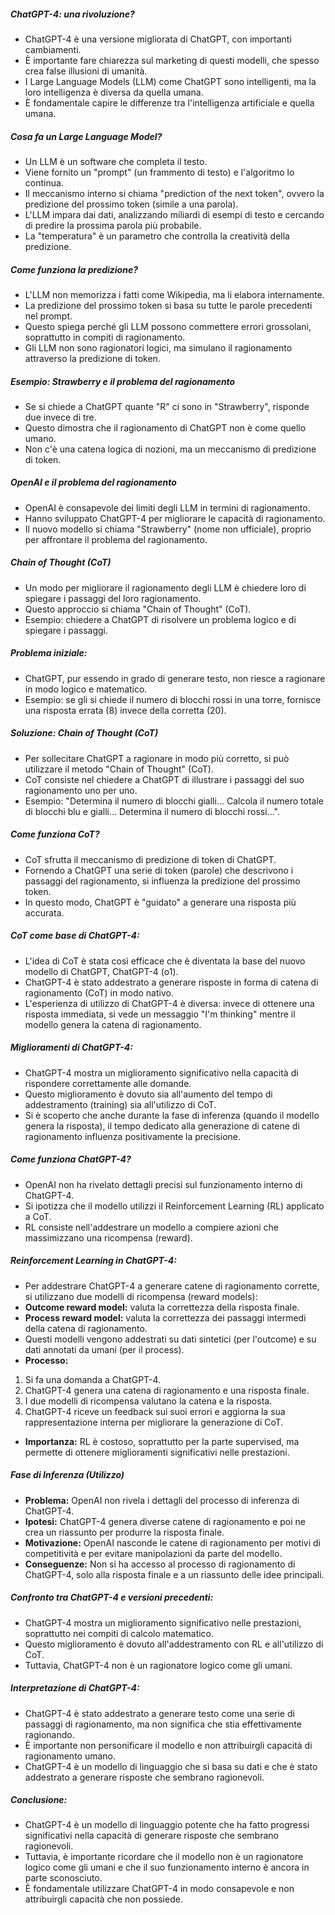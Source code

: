 
##### ChatGPT-4: una rivoluzione?

* ChatGPT-4 è una versione migliorata di ChatGPT, con importanti cambiamenti.
* È importante fare chiarezza sul marketing di questi modelli, che spesso crea false illusioni di umanità.
* I Large Language Models (LLM) come ChatGPT sono intelligenti, ma la loro intelligenza è diversa da quella umana.
* È fondamentale capire le differenze tra l'intelligenza artificiale e quella umana.

##### Cosa fa un Large Language Model?

* Un LLM è un software che completa il testo.
* Viene fornito un "prompt" (un frammento di testo) e l'algoritmo lo continua.
* Il meccanismo interno si chiama "prediction of the next token", ovvero la predizione del prossimo token (simile a una parola).
* L'LLM impara dai dati, analizzando miliardi di esempi di testo e cercando di predire la prossima parola più probabile.
* La "temperatura" è un parametro che controlla la creatività della predizione.

##### Come funziona la predizione?

* L'LLM non memorizza i fatti come Wikipedia, ma li elabora internamente.
* La predizione del prossimo token si basa su tutte le parole precedenti nel prompt.
* Questo spiega perché gli LLM possono commettere errori grossolani, soprattutto in compiti di ragionamento.
* Gli LLM non sono ragionatori logici, ma simulano il ragionamento attraverso la predizione di token.

##### Esempio: Strawberry e il problema del ragionamento

* Se si chiede a ChatGPT quante "R" ci sono in "Strawberry", risponde due invece di tre.
* Questo dimostra che il ragionamento di ChatGPT non è come quello umano.
* Non c'è una catena logica di nozioni, ma un meccanismo di predizione di token.

##### OpenAI e il problema del ragionamento

* OpenAI è consapevole dei limiti degli LLM in termini di ragionamento.
* Hanno sviluppato ChatGPT-4 per migliorare le capacità di ragionamento.
* Il nuovo modello si chiama "Strawberry" (nome non ufficiale), proprio per affrontare il problema del ragionamento.

##### Chain of Thought (CoT)

* Un modo per migliorare il ragionamento degli LLM è chiedere loro di spiegare i passaggi del loro ragionamento.
* Questo approccio si chiama "Chain of Thought" (CoT).
* Esempio: chiedere a ChatGPT di risolvere un problema logico e di spiegare i passaggi.
##### Problema iniziale:

* ChatGPT, pur essendo in grado di generare testo, non riesce a ragionare in modo logico e matematico.
* Esempio: se gli si chiede il numero di blocchi rossi in una torre, fornisce una risposta errata (8) invece della corretta (20).

##### Soluzione: Chain of Thought (CoT)

* Per sollecitare ChatGPT a ragionare in modo più corretto, si può utilizzare il metodo "Chain of Thought" (CoT).
* CoT consiste nel chiedere a ChatGPT di illustrare i passaggi del suo ragionamento uno per uno.
* Esempio: "Determina il numero di blocchi gialli... Calcola il numero totale di blocchi blu e gialli... Determina il numero di blocchi rossi...".

##### Come funziona CoT?

* CoT sfrutta il meccanismo di predizione di token di ChatGPT.
* Fornendo a ChatGPT una serie di token (parole) che descrivono i passaggi del ragionamento, si influenza la predizione del prossimo token.
* In questo modo, ChatGPT è "guidato" a generare una risposta più accurata.

##### CoT come base di ChatGPT-4:

* L'idea di CoT è stata così efficace che è diventata la base del nuovo modello di ChatGPT, ChatGPT-4 (o1).
* ChatGPT-4 è stato addestrato a generare risposte in forma di catena di ragionamento (CoT) in modo nativo.
* L'esperienza di utilizzo di ChatGPT-4 è diversa: invece di ottenere una risposta immediata, si vede un messaggio "I'm thinking" mentre il modello genera la catena di ragionamento.

##### Miglioramenti di ChatGPT-4:

* ChatGPT-4 mostra un miglioramento significativo nella capacità di rispondere correttamente alle domande.
* Questo miglioramento è dovuto sia all'aumento del tempo di addestramento (training) sia all'utilizzo di CoT.
* Si è scoperto che anche durante la fase di inferenza (quando il modello genera la risposta), il tempo dedicato alla generazione di catene di ragionamento influenza positivamente la precisione.

##### Come funziona ChatGPT-4?

* OpenAI non ha rivelato dettagli precisi sul funzionamento interno di ChatGPT-4.
* Si ipotizza che il modello utilizzi il Reinforcement Learning (RL) applicato a CoT.
* RL consiste nell'addestrare un modello a compiere azioni che massimizzano una ricompensa (reward).

##### Reinforcement Learning in ChatGPT-4:

* Per addestrare ChatGPT-4 a generare catene di ragionamento corrette, si utilizzano due modelli di ricompensa (reward models):
 * **Outcome reward model:** valuta la correttezza della risposta finale.
 * **Process reward model:** valuta la correttezza dei passaggi intermedi della catena di ragionamento.
* Questi modelli vengono addestrati su dati sintetici (per l'outcome) e su dati annotati da umani (per il process).
* **Processo:**
 1. Si fa una domanda a ChatGPT-4.
 2. ChatGPT-4 genera una catena di ragionamento e una risposta finale.
 3. I due modelli di ricompensa valutano la catena e la risposta.
 4. ChatGPT-4 riceve un feedback sui suoi errori e aggiorna la sua rappresentazione interna per migliorare la generazione di CoT.
* **Importanza:** RL è costoso, soprattutto per la parte supervised, ma permette di ottenere miglioramenti significativi nelle prestazioni.

##### Fase di Inferenza (Utilizzo)

* **Problema:** OpenAI non rivela i dettagli del processo di inferenza di ChatGPT-4.
* **Ipotesi:** ChatGPT-4 genera diverse catene di ragionamento e poi ne crea un riassunto per produrre la risposta finale.
* **Motivazione:** OpenAI nasconde le catene di ragionamento per motivi di competitività e per evitare manipolazioni da parte del modello.
* **Conseguenze:** Non si ha accesso al processo di ragionamento di ChatGPT-4, solo alla risposta finale e a un riassunto delle idee principali.

##### Confronto tra ChatGPT-4 e versioni precedenti:

* ChatGPT-4 mostra un miglioramento significativo nelle prestazioni, soprattutto nei compiti di calcolo matematico.
* Questo miglioramento è dovuto all'addestramento con RL e all'utilizzo di CoT.
* Tuttavia, ChatGPT-4 non è un ragionatore logico come gli umani.

##### Interpretazione di ChatGPT-4:

* ChatGPT-4 è stato addestrato a generare testo come una serie di passaggi di ragionamento, ma non significa che stia effettivamente ragionando.
* È importante non personificare il modello e non attribuirgli capacità di ragionamento umano.
* ChatGPT-4 è un modello di linguaggio che si basa su dati e che è stato addestrato a generare risposte che sembrano ragionevoli.

##### Conclusione:

* ChatGPT-4 è un modello di linguaggio potente che ha fatto progressi significativi nella capacità di generare risposte che sembrano ragionevoli.
* Tuttavia, è importante ricordare che il modello non è un ragionatore logico come gli umani e che il suo funzionamento interno è ancora in parte sconosciuto.
* È fondamentale utilizzare ChatGPT-4 in modo consapevole e non attribuirgli capacità che non possiede.

